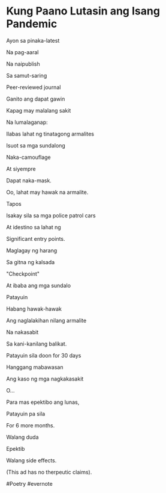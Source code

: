 # Kung Paano Lutasin ang Isang Pandemic

Ayon sa pinaka-latest

Na pag-aaral

Na naipublish

Sa samut-saring

Peer-reviewed journal

Ganito ang dapat gawin

Kapag may malalang sakit

Na lumalaganap:

Ilabas lahat ng tinatagong armalites

Isuot sa mga sundalong

Naka-camouflage

At siyempre

Dapat naka-mask.

Oo, lahat may hawak na armalite.

Tapos

Isakay sila sa mga police patrol cars

At idestino sa lahat ng

Significant entry points.

Maglagay ng harang

Sa gitna ng kalsada

"Checkpoint"

At ibaba ang mga sundalo

Patayuin

Habang hawak-hawak

Ang naglalakihan nilang armalite

Na nakasabit

Sa kani-kanilang balikat.

Patayuin sila doon for 30 days

Hanggang mabawasan

Ang kaso ng mga nagkakasakit

O...

Para mas epektibo ang lunas,

Patayuin pa sila

For 6 more months.

Walang duda

Epektib

Walang side effects.

(This ad has no therpeutic claims).

\#Poetry #evernote

